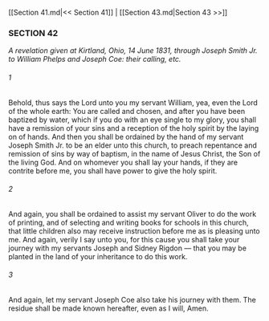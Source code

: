 [[Section 41.md|<< Section 41]]  |  [[Section 43.md|Section 43 >>]]

### SECTION 42

*A revelation given at Kirtland, Ohio, 14 June 1831, through Joseph Smith Jr. to William Phelps and Joseph Coe: their calling, etc.*

###### 1
Behold, thus says the Lord unto you my servant William, yea, even the Lord of the whole earth: You are called and chosen, and after you have been baptized by water, which if you do with an eye single to my glory, you shall have a remission of your sins and a reception of the holy spirit by the laying on of hands. And then you shall be ordained by the hand of my servant Joseph Smith Jr. to be an elder unto this church, to preach repentance and remission of sins by way of baptism, in the name of Jesus Christ, the Son of the living God. And on whomever you shall lay your hands, if they are contrite before me, you shall have power to give the holy spirit.

###### 2
And again, you shall be ordained to assist my servant Oliver to do the work of printing, and of selecting and writing books for schools in this church, that little children also may receive instruction before me as is pleasing unto me. And again, verily I say unto you, for this cause you shall take your journey with my servants Joseph and Sidney Rigdon — that you may be planted in the land of your inheritance to do this work.

###### 3
And again, let my servant Joseph Coe also take his journey with them. The residue shall be made known hereafter, even as I will, Amen.